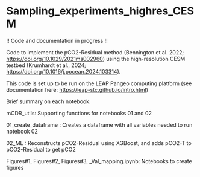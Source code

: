 # Sampling_experiments_highres_CESM

!! Code and documentation in progress !!

Code to implement the pCO2-Residual method (Bennington et al. 2022; https://doi.org/10.1029/2021ms002960) using the high-resolution CESM testbed (Krumhardt et al., 2024; https://doi.org/10.1016/j.pocean.2024.103314).

This code is set up to be run on the LEAP Pangeo computing platform (see documentation here: https://leap-stc.github.io/intro.html)

Brief summary on each notebook:

mCDR_utils: Supporting functions for notebooks 01 and 02

01_create_dataframe : Creates a dataframe with all variables needed to run notebook 02

02_ML : Reconstructs pCO2-Residual using XGBoost, and adds pCO2-T to pCO2-Residual to get pCO2

Figures#1, Figures#2, Figures#3, _Val_mapping.ipynb: Notebooks to create figures
